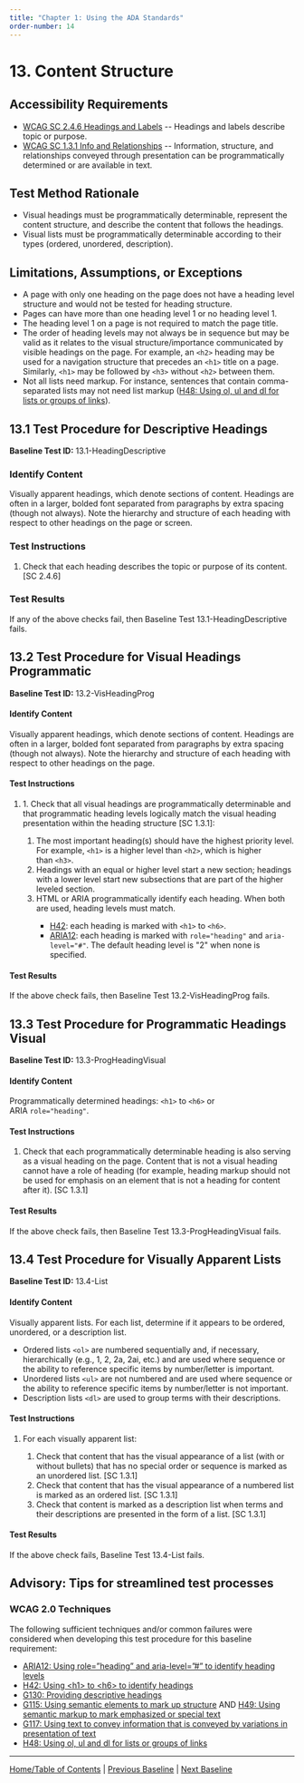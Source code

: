```yaml
---
title: "Chapter 1: Using the ADA Standards"
order-number: 14
---
```

# 13. Content Structure

Accessibility Requirements
--------------------------
-   [WCAG SC 2.4.6 Headings and Labels](http://www.w3.org/TR/UNDERSTANDING-WCAG20/navigation-mechanisms-descriptive.html) -- Headings and labels describe topic or purpose.
-   [WCAG SC 1.3.1 Info and Relationships](http://www.w3.org/TR/UNDERSTANDING-WCAG20/content-structure-separation-programmatic.html) -- Information, structure, and relationships conveyed through presentation can be programmatically determined or are available in text.

Test Method Rationale
---------------------
-   Visual headings must be programmatically determinable, represent the content structure, and describe the content that follows the headings.
-   Visual lists must be programmatically determinable according to their types (ordered, unordered, description).

Limitations, Assumptions, or Exceptions
---------------------------------------
-   A page with only one heading on the page does not have a heading level structure and would not be tested for heading structure.
-   Pages can have more than one heading level 1 or no heading level 1.
-   The heading level 1 on a page is not required to match the page title.
-   The order of heading levels may not always be in sequence but may be valid as it relates to the visual structure/importance communicated by visible headings on the page. For example, an `<h2>` heading may be used for a navigation structure that precedes an `<h1>` title on a page. Similarly, `<h1>` may be followed by `<h3>` without `<h2>` between them. 
-   Not all lists need markup. For instance, sentences that contain comma-separated lists may not need list markup ([H48: Using ol, ul and dl for lists or groups of links](http://www.w3.org/TR/2016/NOTE-WCAG20-TECHS-20161007/H48)).

13.1 Test Procedure for Descriptive Headings
-----------------------------------------------
**Baseline Test ID:** 13.1-HeadingDescriptive
### Identify Content
<p id="1IC">Visually apparent headings, which denote sections of content. Headings are often in a larger, bolded font separated from paragraphs by extra spacing (though not always). Note the hierarchy and structure of each heading with respect to other headings on the page or screen.</p>

### Test Instructions
<ol id="1TI">
    <li id="1TI-1">Check that each heading describes the topic or purpose of its content. [SC 2.4.6]</li>
</ol>

### Test Results
<p id="1TR">If any of the above checks fail, then Baseline Test 13.1-HeadingDescriptive fails.</p>

13.2 Test Procedure for Visual Headings Programmatic   
--------------------------------------------------
**Baseline Test ID:** 13.2-VisHeadingProg
#### Identify Content
<p id="2IC">Visually apparent headings, which denote sections of content. Headings are often in a larger, bolded font separated from paragraphs by extra spacing (though not always). Note the hierarchy and structure of each heading with respect to other headings on the page.</p>

#### Test Instructions
<ol id="2IC">
    <li id="2IC-1">1.  Check that all visual headings are programmatically determinable and that programmatic heading levels logically match the visual heading presentation within the heading structure [SC 1.3.1]:</li>
        <ol>
            <li id="2IC-1i">The most important heading(s) should have the highest priority level. For example, <code>&lt;h1&gt;</code> is a higher level than <code>&lt;h2&gt;</code>, which is higher than <code>&lt;h3&gt;</code>.</li>
            <li id="2IC-1ii">Headings with an equal or higher level start a new section; headings with a lower level start new subsections that are part of the higher leveled section.</li>
            <li id="2IC-1iii">HTML or ARIA programmatically identify each heading. When both are used, heading levels must match.</li>
            <ul>
                <li><a href="https://www.w3.org/TR/WCAG20-TECHS/H42.html" target="_blank" rel="noopener">H42</a>: each heading is marked with <code>&lt;h1&gt;</code> to <code>&lt;h6&gt;</code>.</li>
                <li><a href="https://www.w3.org/TR/WCAG20-TECHS/ARIA12.html" target="_blank" rel="noopener">ARIA12</a>: each heading is marked with <code>role="heading"</code> and <code>aria-level="#"</code>. The default heading level is "2" when none is specified.</li>
            </ul>
        </ol>
</ol>

#### Test Results
<p id="2TR">If the above check fails, then Baseline Test 13.2-VisHeadingProg fails.</p>

13.3 Test Procedure for Programmatic Headings Visual
--------------------------------------------------
**Baseline Test ID:** 13.3-ProgHeadingVisual
#### Identify Content
<p id="3IC">Programmatically determined headings: <code>&lt;h1&gt;</code> to <code>&lt;h6&gt;</code> or ARIA <code>role="heading"</code>.</p>

#### Test Instructions
<ol id="3TI">
    <li id="3TI-1">Check that each programmatically determinable heading is also serving as a visual heading on the page. Content that is not a visual heading cannot have a role of heading (for example, heading markup should not be used for emphasis on an element that is not a heading for content after it). [SC 1.3.1]</li>
</ol>

#### Test Results
<p id="3TR">If the above check fails, then Baseline Test 13.3-ProgHeadingVisual fails.</p>

13.4 Test Procedure for Visually Apparent Lists
--------------------------------------------------
**Baseline Test ID:** 13.4-List
#### Identify Content
<p id="4IC">Visually apparent lists. For each list, determine if it appears to be ordered, unordered, or a description list.
    <ul>
        <li>Ordered lists <code>&lt;ol&gt;</code> are numbered sequentially and, if necessary, hierarchically (e.g., 1, 2, 2a, 2ai, etc.) and are used where sequence or the ability to reference specific items by number/letter is important.</li>
        <li>Unordered lists <code>&lt;ul&gt;</code> are not numbered and are used where sequence or the ability to reference specific items by number/letter is not important.</li>
        <li>Description lists <code>&lt;dl&gt;</code> are used to group terms with their descriptions.</li>
    </ul>
</p>

#### Test Instructions
<ol id="4TI">
    <li id="4TI-1">For each visually apparent list:</li>
        <ol>
        <li id="4TI-1i">Check that content that has the visual appearance of a list (with or without bullets) that has no special order or sequence is marked as an unordered list. [SC 1.3.1]</li>
        <li id="4Ti-1ii">Check that content that has the visual appearance of a numbered list is marked as an ordered list. [SC 1.3.1]</li>
        <li id="4TI-1iii">Check that content is marked as a description list when terms and their descriptions are presented in the form of a list. [SC 1.3.1]</li>
        </ol>
</ol>

#### Test Results
<p id="4TR">If the above check fails, Baseline Test 13.4-List fails.</p>

Advisory: Tips for streamlined test processes
---------------------------------------------
### WCAG 2.0 Techniques
The following sufficient techniques and/or common failures were considered when developing this test procedure for this baseline requirement:
-   [ARIA12: Using role=”heading” and aria-level=”\#” to identify heading levels](https://www.w3.org/TR/WCAG20-TECHS/ARIA12.html)
-   [H42: Using &lt;h1&gt; to &lt;h6&gt; to identify headings](https://www.w3.org/TR/WCAG20-TECHS/H42.html)
-   [G130: Providing descriptive headings](https://www.w3.org/TR/WCAG20-TECHS/G130.html)
-   [G115: Using semantic elements to mark up structure](http://www.w3.org/TR/WCAG20-TECHS/G115.html) AND [H49: Using semantic markup to mark emphasized or special text](http://www.w3.org/TR/WCAG20-TECHS/H49.html)
-   [G117: Using text to convey information that is conveyed by variations in presentation of text](http://www.w3.org/TR/WCAG20-TECHS/G117.html)
-   [H48: Using ol, ul and dl for lists or groups of links](http://www.w3.org/TR/2016/NOTE-WCAG20-TECHS-20161007/H48)

----------------------------------------
[Home/Table of Contents](index.md) | [Previous Baseline](12DataTables.md) | [Next Baseline](14Links.md)
